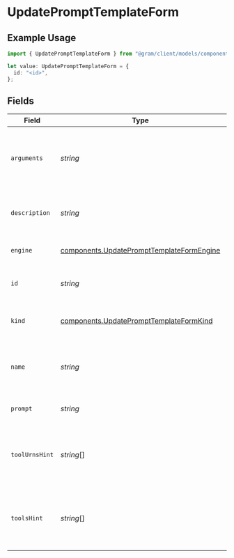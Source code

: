 # UpdatePromptTemplateForm

## Example Usage

```typescript
import { UpdatePromptTemplateForm } from "@gram/client/models/components";

let value: UpdatePromptTemplateForm = {
  id: "<id>",
};
```

## Fields

| Field                                                                                                  | Type                                                                                                   | Required                                                                                               | Description                                                                                            |
| ------------------------------------------------------------------------------------------------------ | ------------------------------------------------------------------------------------------------------ | ------------------------------------------------------------------------------------------------------ | ------------------------------------------------------------------------------------------------------ |
| `arguments`                                                                                            | *string*                                                                                               | :heavy_minus_sign:                                                                                     | The JSON Schema defining the placeholders found in the prompt template                                 |
| `description`                                                                                          | *string*                                                                                               | :heavy_minus_sign:                                                                                     | The description of the prompt template                                                                 |
| `engine`                                                                                               | [components.UpdatePromptTemplateFormEngine](../../models/components/updateprompttemplateformengine.md) | :heavy_minus_sign:                                                                                     | The template engine                                                                                    |
| `id`                                                                                                   | *string*                                                                                               | :heavy_check_mark:                                                                                     | The ID of the prompt template to update                                                                |
| `kind`                                                                                                 | [components.UpdatePromptTemplateFormKind](../../models/components/updateprompttemplateformkind.md)     | :heavy_minus_sign:                                                                                     | The kind of prompt the template is used for                                                            |
| `name`                                                                                                 | *string*                                                                                               | :heavy_minus_sign:                                                                                     | The name of the prompt template. Will be updated via variation                                         |
| `prompt`                                                                                               | *string*                                                                                               | :heavy_minus_sign:                                                                                     | The template content                                                                                   |
| `toolUrnsHint`                                                                                         | *string*[]                                                                                             | :heavy_minus_sign:                                                                                     | The suggested tool URNS associated with the prompt template                                            |
| `toolsHint`                                                                                            | *string*[]                                                                                             | :heavy_minus_sign:                                                                                     | The suggested tool names associated with the prompt template                                           |